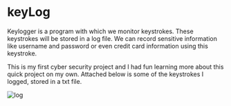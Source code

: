 # keyLog
Keylogger is a program with which we monitor keystrokes. These keystrokes will be stored in a log file. We can record sensitive information like username and password or even credit card information using this keystroke. 

This is my first cyber security project and I had fun learning more about this quick project on my own. Attached below is some of the keystrokes I logged, stored in a txt file. 

![log](https://user-images.githubusercontent.com/48391432/117550155-ab010900-b00c-11eb-8bbc-3b0366bfc856.png)

